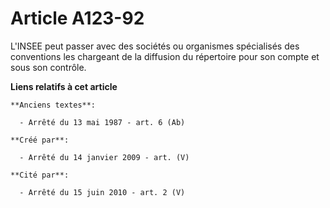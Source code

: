 # Article A123-92

L'INSEE peut passer avec des sociétés ou organismes spécialisés des conventions les chargeant de la diffusion du répertoire
pour son compte et sous son contrôle.

**Liens relatifs à cet article**

	**Anciens textes**:

	  - Arrêté du 13 mai 1987 - art. 6 (Ab)

	**Créé par**:

	  - Arrêté du 14 janvier 2009 - art. (V)

	**Cité par**:

	  - Arrêté du 15 juin 2010 - art. 2 (V)
